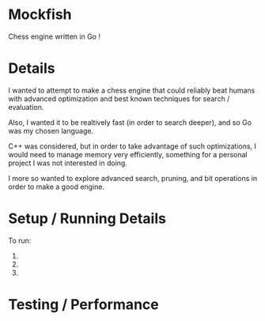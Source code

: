 # Mockfish
Chess engine written in Go !

# Details
I wanted to attempt to make a chess engine that could reliably beat humans
with advanced optimization and best known techniques for search / evaluation.

Also, I wanted it to be realtively fast (in order to search deeper), and so Go
was my chosen language. 

C++ was considered, but in order to take advantage of such optimizations, I would need to manage memory very efficiently, something for a personal project I was not interested in doing. 

I more so wanted to explore advanced search, pruning, and bit operations in order to make a good engine.

# Setup / Running Details
To run:

1. 
2. 
3. 

# Testing / Performance



